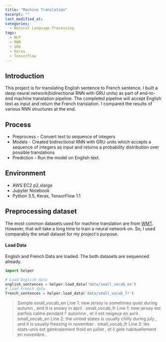 ```yaml
---
title: "Machine Translation"
excerpt: ""
last_modified_at:
categories:
  - Natural Language Processing
tags:
  - NLP
  - RNN
  - GRU
  - Keras
  - TensorFlow
---
```


## Introduction
This project is for translating English sentence to French sentence.
I built a deep neural network(bidirectional RNN with GRU units) as part of end-to-end machine translation pipeline. The completed pipeline will accept English text as input and return the French translation. I compared the results of various RNN structures at the end.

## Process
* Preprocess - Convert text to sequence of integers
* Models - Created bidirectional RNN with GRU units which accepts a sequence of integers as input and returns a probability distribution over possible translations
* Prediction - Run the model on English text.

## Environment
* AWS EC2 p2.xlarge
* Jupyter Notebook
* Python 3.5, Keras, TensorFlow 1.1

## Preprocessing dataset
The most common datasets used for machine translation are from [WMT](https://http://www.statmt.org/). However, that will take a long time to train a neural network on. So, I used comparably the small dataset for my project's purpose.

#### Load Data
English and French Data are loaded. The both datasets are sequenced already.
```python
import helper

# Load English data
english_sentences = helper.load_data('data/small_vocab_en')
# Load French data
french_sentences = helper.load_data('data/small_vocab_fr')
```
> Sample
small_vocab_en Line 1:  new jersey is sometimes quiet during autumn , and it is snowy in april .
small_vocab_fr Line 1:  new jersey est parfois calme pendant l' automne , et il est neigeux en avril .
small_vocab_en Line 2:  the united states is usually chilly during july , and it is usually freezing in november .
small_vocab_fr Line 2:  les états-unis est généralement froid en juillet , et il gèle habituellement en novembre .
